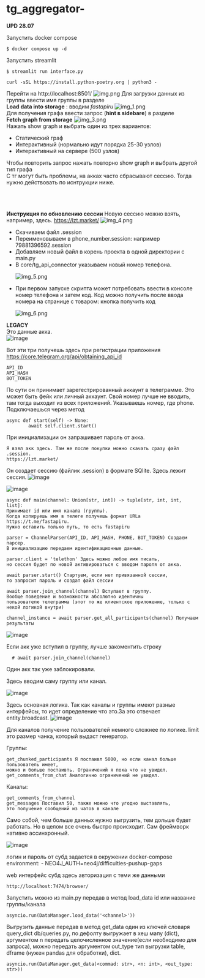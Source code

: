 # tg_aggregator-

**UPD 28.07**

Запустить docker compose 

    $ docker compose up -d

Запустить streamlit

    $ streamlit run interface.py

    curl -sSL https://install.python-poetry.org | python3 -

Перейти на http://localhost:8501/
![img.png](img.png)
Для загрузки данных из группы ввести имя группы в разделе<br>**Load data into storage** : вводим _fastapiru_
![img_1.png](img_1.png)
<br>Для получения графа ввести запрос (**hint в sidebarе**) в разделе<br>**Fetch graph from storage**
![img_3.png](img_3.png)
<br>Нажать show graph и выбрать один из трех вариантов:
<ul>
<li>Статический граф</li>
<li>Интерактивный (нормально идут порядка 25-30 узлов)</li>
<li>Интерактивный на сервере (500 узлов)</li>
</ul>
Чтобы повторить запрос нажать повторно show graph и выбрать другой тип графа<br>
С тг могут быть проблемы, на акках часто сбрасывают сессию. Тогда нужно действовать по иснтрукции ниже.
<br><br><br><br>


**Инструкция по обновлению сессии**
Новую сессию можно взять, например, здесь.
https://lzt.market/
![img_4.png](img_4.png)
<ul>
<li>Скачиваем файл .session</li>
<li>Переименовываем в phone_number.session: например 79881396592.session</li>
<li>Добавляем новый файл в корень проекта в одной директории с main.py</li>
<li>В core/tg_api_connector указываем новый номер телефона.</li>
    
![img_5.png](img_5.png)
<li>При первом запуске скрипта может потребовать ввести в консоле номер телефона и затем код. Код можно получить после ввода номера на странице с товаром: кнопка получить код</li>
        
![img_6.png](img_6.png)
</ul>

**LEGACY**<br>
Это данные акка.<br>
![image](https://github.com/leonidsliusar/tg_aggregator-/assets/128726342/6bb5d261-d1ee-48bb-83bb-d6789d737755)

Вот эти три получешь здесь при регистрации приложения https://core.telegram.org/api/obtaining_api_id

    API_ID
    API_HASH
    BOT_TOKEN


По сути он принимает зарегестрированный аккаунт в телеграмме. Это может быть фейк или личный аккаунт.
Свой номер лучше не вводить, там тогда выходит из всех приложений.
Указываешь номер, где phone. Подключаешься через метод     

    async def start(self) -> None:
            await self.client.start()
            
При инициализации он запрашивает пароль от акка.

    
    Я взял акк здесь. Там же после покупки можно скачать сразу файл .session.
    https://lzt.market/
    

Он создает сессию (файлик .session) в формате SQlite.
Здесь лежит сессия.
![image](https://github.com/leonidsliusar/tg_aggregator-/assets/128726342/d2c2c6b0-ad64-47ee-ac48-4ba1b0df148a)


![image](https://github.com/leonidsliusar/tg_aggregator-/assets/128726342/7b180ea3-cd92-4ff1-9593-5c2ed55fc1e4)

    async def main(channel: Union[str, int]) -> tuple[str, int, int, list]: 
    Принимает id или имя канала (группы). 
    Когда копируешь имя в телеге получешь формат URLа https://t.me/fastapiru. 
    Нужно оставить только путь, то есть fastapiru

    parser = ChannelParser(API_ID, API_HASH, PHONE, BOT_TOKEN) Создаем парсер. 
    В инициализацию передаем идентификационные данные.

    parser.client = 'telethon' Здесь можно любое имя писать, 
    но сессия будет по новой активироваться с вводом пароля от акка.
    
    await parser.start() Стартуем, если нет привязанной сессии, 
    то запросит пароль и создат файл сессии
    
    await parser.join_channel(channel) Вступает в группу. 
    Вообще поведение и возможности абсолютно идентичны 
    пользователю телеграмма (этот то же клиентское приложение, только с некой логикой внутри)
    
    channel_instance = await parser.get_all_participants(channel) Получаем результаты
![image](https://github.com/leonidsliusar/tg_aggregator-/assets/128726342/15e47804-425b-4330-a685-bc6bd1ce721f)

Если акк уже вступил в группу, лучше закоментить строку 

      # await parser.join_channel(channel)
      
Один акк так уже заблокировали.

Здесь вводим саму группу или канал.

![image](https://github.com/leonidsliusar/tg_aggregator-/assets/128726342/27b422fb-aba0-47ce-98b3-a84f62621a94)



Здесь основная логика. Так как каналы и группы имеют разные интерфейсы, то идет определение что это.За это отвечает entity.broadcast.
![image](https://github.com/leonidsliusar/tg_aggregator-/assets/128726342/135073bd-be95-40b8-8067-a9b88170fe34)



Для каналов получение пользователей немного сложнее по логике. limit это размер чанка, который выдаст генератор. 

Группы:

    get_chunked_participants Я постаивл 5000, но если канал больше пользователь имеет,
    можно и больше постаивть. Ограничений я пока что не увидел.
    get_comments_from_chat Аналогично ограничений не увидел. 


Каналы:

    get_comments_from_channel
    get_messages Поставил 50, также можно что угодно выставлять, 
    это получение сообщений из чатов в канале 

Само собой, чем больше данных нужно выгрузить, тем дольше будет работать. Но в целом все очень быстро происходит. Сам фреймворк нативно ассинхронный.

![image](https://github.com/leonidsliusar/tg_aggregator-/assets/128726342/9a5dc33c-97d8-4bd4-868e-73b3a4def3ff)


логин и пароль от субд задается в окружении docker-compose
    environment:
      - NEO4J_AUTH=neo4j/difficulties-pushup-gaps

web интерфейс субд здесь авторизация с теми же данными
        
    http://localhost:7474/browser/

Запустить можно из main.py передав в метод load_data id или название группы/канала
    
    asyncio.run(DataManager.load_data('<channel>'))

Выгрузить данные передав в метод get_data один из ключей словаря query_dict db/queries.py, по дефолту выгружает 
в хеш мапу (dict), аргументом n передать целочисленное значение(если необходимо для запроса), 
можно передать аргументом out_type тип выгрузки table, dframe (нужен pandas для обработки), dict.

    asyncio.run(DataManager.get_data(<commad: str>, <n: int>, <out_type: str>))

